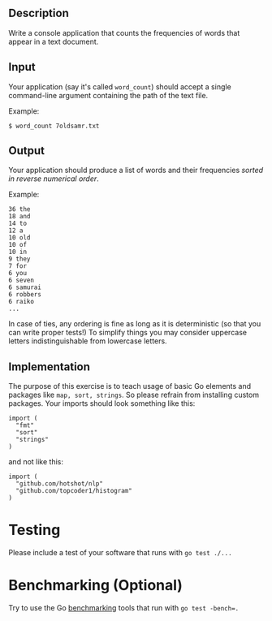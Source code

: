 ## Description
Write a console application that counts the frequencies of words that appear in a text document.

## Input
Your application (say it's called `word_count`) should accept a single command-line argument containing the path of the text file.

Example:
```
$ word_count 7oldsamr.txt
```

## Output
Your application should produce a list of words and their frequencies _sorted in reverse numerical order_.

Example:
```
36 the
18 and
14 to
12 a
10 old
10 of
10 in
9 they
7 for
6 you
6 seven
6 samurai
6 robbers
6 raiko
...
```

In case of ties, any ordering is fine as long as it is deterministic (so that you can write proper tests!) To simplify things you may consider uppercase letters indistinguishable from lowercase letters.

## Implementation
The purpose of this exercise is to teach usage of basic Go elements and packages like `map, sort, strings`. So please refrain from installing custom packages. Your imports should look something like this:

```
import (
  "fmt"
  "sort"
  "strings"
)
```
and not like this:
```
import (
  "github.com/hotshot/nlp"
  "github.com/topcoder1/histogram"
)
```

# Testing
Please include a test of your software that runs with `go test ./...`

# Benchmarking (Optional)
Try to use the Go [benchmarking](http://dave.cheney.net/2013/06/30/how-to-write-benchmarks-in-go) tools that run with `go test -bench=.` 
